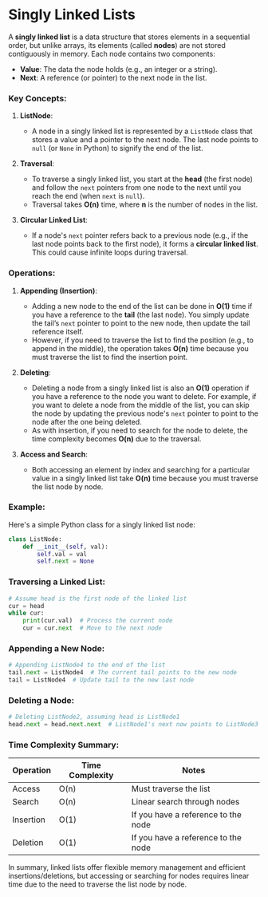 # Singly Linked Lists

A **singly linked list** is a data structure that stores elements in a sequential order, but unlike arrays, its elements (called **nodes**) are not stored contiguously in memory. Each node contains two components:
- **Value**: The data the node holds (e.g., an integer or a string).
- **Next**: A reference (or pointer) to the next node in the list.

### Key Concepts:

1. **ListNode**:
   - A node in a singly linked list is represented by a `ListNode` class that stores a value and a pointer to the next node. The last node points to `null` (or `None` in Python) to signify the end of the list.

2. **Traversal**:
   - To traverse a singly linked list, you start at the **head** (the first node) and follow the `next` pointers from one node to the next until you reach the end (when `next` is `null`).
   - Traversal takes **O(n)** time, where **n** is the number of nodes in the list.

3. **Circular Linked List**:
   - If a node's `next` pointer refers back to a previous node (e.g., if the last node points back to the first node), it forms a **circular linked list**. This could cause infinite loops during traversal.

### Operations:

1. **Appending (Insertion)**:
   - Adding a new node to the end of the list can be done in **O(1)** time if you have a reference to the **tail** (the last node). You simply update the tail’s `next` pointer to point to the new node, then update the tail reference itself.
   - However, if you need to traverse the list to find the position (e.g., to append in the middle), the operation takes **O(n)** time because you must traverse the list to find the insertion point.

2. **Deleting**:
   - Deleting a node from a singly linked list is also an **O(1)** operation if you have a reference to the node you want to delete. For example, if you want to delete a node from the middle of the list, you can skip the node by updating the previous node's `next` pointer to point to the node after the one being deleted.
   - As with insertion, if you need to search for the node to delete, the time complexity becomes **O(n)** due to the traversal.

3. **Access and Search**:
   - Both accessing an element by index and searching for a particular value in a singly linked list take **O(n)** time because you must traverse the list node by node.

### Example:

Here's a simple Python class for a singly linked list node:

```python
class ListNode:
    def __init__(self, val):
        self.val = val
        self.next = None
```

### Traversing a Linked List:

```python
# Assume head is the first node of the linked list
cur = head
while cur:
    print(cur.val)  # Process the current node
    cur = cur.next  # Move to the next node
```

### Appending a New Node:

```python
# Appending ListNode4 to the end of the list
tail.next = ListNode4  # The current tail points to the new node
tail = ListNode4  # Update tail to the new last node
```

### Deleting a Node:

```python
# Deleting ListNode2, assuming head is ListNode1
head.next = head.next.next  # ListNode1's next now points to ListNode3
```

### Time Complexity Summary:

| Operation | Time Complexity | Notes |
| --------- | --------------- | ----- |
| Access    | O(n)            | Must traverse the list |
| Search    | O(n)            | Linear search through nodes |
| Insertion | O(1)            | If you have a reference to the node |
| Deletion  | O(1)            | If you have a reference to the node |

In summary, linked lists offer flexible memory management and efficient insertions/deletions, but accessing or searching for nodes requires linear time due to the need to traverse the list node by node.
